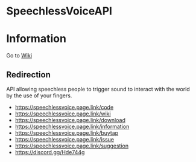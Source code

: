 # SpeechlessVoiceAPI
# Information
Go to [Wiki](https://github.com/SpeechlessVoice/SpeechlessVoiceAPI/wiki)

## Redirection
API allowing speechless people to trigger sound to interact with the world by the use of your fingers.

- https://speechlessvoice.page.link/code
- https://speechlessvoice.page.link/wiki
- https://speechlessvoice.page.link/download
- https://speechlessvoice.page.link/information
- https://speechlessvoice.page.link/buytap
- https://speechlessvoice.page.link/issue
- https://speechlessvoice.page.link/suggestion
- https://discord.gg/Hde744g
